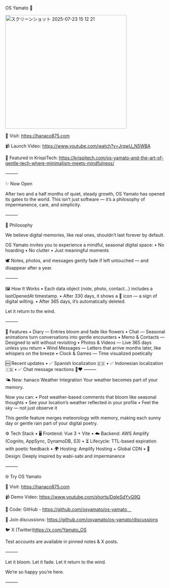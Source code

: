 OS Yamato 🌸


<img width="382" height="356" alt="スクリーンショット 2025-07-23 15 12 21" src="https://github.com/user-attachments/assets/2939e6f1-209a-4828-8d09-2754e51a06cd" />

🔗 Visit: https://hanaco875.com

📹 Launch Video: https://www.youtube.com/watch?v=JrqwU_N5WBA

📰 Featured in KrispiTech: https://krispitech.com/os-yamato-and-the-art-of-gentle-tech-where-minimalism-meets-mindfulness/

⸻

✨ Now Open

After two and a half months of quiet, steady growth, OS Yamato has opened its gates to the world.
This isn’t just software — it’s a philosophy of impermanence, care, and simplicity.

⸻

🌿 Philosophy

We believe digital memories, like real ones, shouldn’t last forever by default.

OS Yamato invites you to experience a mindful, seasonal digital space:
	•	No hoarding
	•	No clutter
	•	Just meaningful moments

🕊️ Notes, photos, and messages gently fade if left untouched — and disappear after a year.

⸻

🖼️ How It Works
	•	Each data object (note, photo, contact…) includes a lastOpenedAt timestamp.
	•	After 330 days, it shows a 🥀 icon — a sign of digital wilting.
	•	After 365 days, it’s automatically deleted.

Let it return to the wind.

⸻

🌸 Features
	•	Diary — Entries bloom and fade like flowers
	•	Chat — Seasonal animations turn conversations into gentle encounters
	•	Memo & Contacts — Designed to wilt without revisiting
	•	Photos & Videos — Live 365 days unless you return
	•	Wind Messages — Letters that arrive months later, like whispers on the breeze
	•	Clock & Games — Time visualized poetically

🆕 Recent updates
• ✅ Spanish localization 🇪🇸
• ✅ Indonesian localization 🇮🇩
• ✅ Chat message reactions 💬❤️
⸻

🌤️ New: hanaco Weather Integration
Your weather becomes part of your memory.

Now you can:
	•	Post weather-based comments that bloom like seasonal thoughts
	•	See your location’s weather reflected in your profile
	•	Feel the sky — not just observe it

This gentle feature merges meteorology with memory, making each sunny day or gentle rain part of your digital poetry.


⚙️ Tech Stack
	•	🖥️ Frontend: Vue 3 + Vite
	•	☁️ Backend: AWS Amplify (Cognito, AppSync, DynamoDB, S3)
	•	⏳ Lifecycle: TTL-based expiration with poetic feedback
	•	🌍 Hosting: Amplify Hosting + Global CDN
	•	🎨 Design: Deeply inspired by wabi-sabi and impermanence

⸻

🌐 Try OS Yamato

📲 Visit: https://hanaco875.com

📹 Demo Video: https://www.youtube.com/shorts/DqIeSdYvQ9Q

📘 Code: GitHub - https://github.com/osyamato/os-yamato　

💬 Join discussions: https://github.com/osyamato/os-yamato/discussions

🐦 X (Twitter)https://x.com/Yamato_OS


Test accounts are available in pinned notes & X posts.

⸻

Let it bloom.
Let it fade.
Let it return to the wind.

We’re so happy you’re here.

⸻
